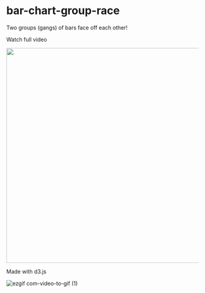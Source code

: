# bar-chart-group-race

Two groups (gangs) of bars face off each other!

Watch full video 

[<img src="https://img.youtube.com/vi/CtHZ8bjpWMc/hqdefault.jpg" width="1000" height="562"
/>](https://www.youtube.com/embed/CtHZ8bjpWMc)


Made with d3.js



![ezgif com-video-to-gif (1)](https://github.com/Dimanjan/bar-chart-group-race/assets/34402345/e833a705-9de1-46be-b0c7-9dfca959461b)
